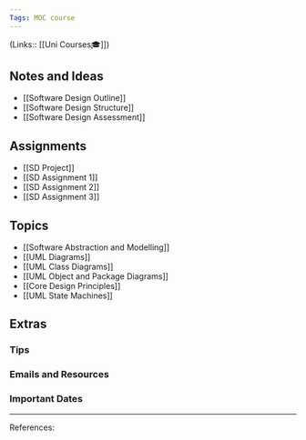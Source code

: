 ```yaml
---
Tags: MOC course
---
```

(Links:: [[Uni Courses🎓]])
## Notes and Ideas
- [[Software Design Outline]]
- [[Software Design Structure]]
- [[Software Design Assessment]]
## Assignments
- [[SD Project]]
- [[SD Assignment 1]]
- [[SD Assignment 2]]
- [[SD Assignment 3]]
## Topics
- [[Software Abstraction and Modelling]]
- [[UML Diagrams]]
- [[UML Class Diagrams]]
- [[UML Object and Package Diagrams]]
- [[Core Design Principles]]
- [[UML State Machines]]
## Extras
### Tips
### Emails and Resources
### Important Dates
___
References:
